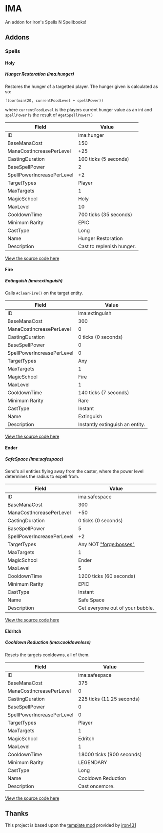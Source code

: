 # IMA

An addon for Iron's Spells N Spellbooks!

## Addons

### Spells

#### Holy

##### Hunger Restoration (ima:hunger)

Restores the hunger of a targetted player. The hunger given is calculated as so:

`floor(min(20, currentFoodLevel + spellPower))`

where `currentFoodLevel` is the players current hunger value as an int and `spellPower` is the result of `#getSpellPower()`


|Field|Value|
|-|-|
|ID|ima:hunger|
|BaseManaCost|150|
|ManaCostIncreasePerLevel|+25|
|CastingDuration|100 ticks (5 seconds)|
|BaseSpellPower|2|
|SpellPowerIncreasePerLevel|+2|
|TargetTypes|Player|
|MaxTargets|1|
|MagicSchool|Holy|
|MaxLevel|10|
|CooldownTime|700 ticks (35 seconds)|
|Minimum Rarity|EPIC|
|CastType|Long|
|Name|Hunger Restoration|
|Description|Cast to replenish hunger.|

[View the source code here](https://github.com/BradBot1/IMA/blob/master/src/main/java/fun/bb1/forge/ima/spell/HungerSpell.java)

#### Fire

##### Extinguish (ima:extinguish)

Calls `#clearFire()` on the target entity.


|Field|Value|
|-|-|
|ID|ima:extinguish|
|BaseManaCost|300|
|ManaCostIncreasePerLevel|0|
|CastingDuration|0 ticks (0 seconds)|
|BaseSpellPower|0|
|SpellPowerIncreasePerLevel|0|
|TargetTypes|Any|
|MaxTargets|1|
|MagicSchool|Fire|
|MaxLevel|1|
|CooldownTime|140 ticks (7 seconds)|
|Minimum Rarity|Rare|
|CastType|Instant|
|Name|Extinguish|
|Description|Instantly extinguish an entity.|

[View the source code here](https://github.com/BradBot1/IMA/blob/master/src/main/java/fun/bb1/forge/ima/spell/ExtinguishSpell.java)

#### Ender

##### SafeSpace (ima:safespace)

Send's all entities flying away from the caster, where the power level determines the radius to expell from.

|Field|Value|
|-|-|
|ID|ima:safespace|
|BaseManaCost|300|
|ManaCostIncreasePerLevel|+50|
|CastingDuration|0 ticks (0 seconds)|
|BaseSpellPower|5|
|SpellPowerIncreasePerLevel|+2|
|TargetTypes|Any NOT ["forge:bosses"](https://forge.gemwire.uk/wiki/Tags#Entity_Types)|
|MaxTargets|1|
|MagicSchool|Ender|
|MaxLevel|5|
|CooldownTime|1200 ticks (60 seconds)|
|Minimum Rarity|EPIC|
|CastType|Instant|
|Name|Safe Space|
|Description|Get everyone out of your bubble.|

[View the source code here](https://github.com/BradBot1/IMA/blob/master/src/main/java/fun/bb1/forge/ima/spell/SafeSpaceSpell.java)

#### Eldritch

##### Cooldown Reduction (ima:cooldownless)

Resets the targets cooldowns, all of them.

|Field|Value|
|-|-|
|ID|ima:safespace|
|BaseManaCost|375|
|ManaCostIncreasePerLevel|0|
|CastingDuration|225 ticks (11.25 seconds)|
|BaseSpellPower|0|
|SpellPowerIncreasePerLevel|0|
|TargetTypes|Player|
|MaxTargets|1|
|MagicSchool|Edritch|
|MaxLevel|1|
|CooldownTime|18000 ticks (900 seconds)|
|Minimum Rarity|LEGENDARY|
|CastType|Long|
|Name|Cooldown Reduction|
|Description|Cast oncemore.|

[View the source code here](https://github.com/BradBot1/IMA/blob/master/src/main/java/fun/bb1/forge/ima/spell/CooldownlessSpell.java)

## Thanks

This project is based upon the [template mod](https://github.com/iron431/Irons-Example-Mod) provided by [iron431](https://github.com/iron431)
